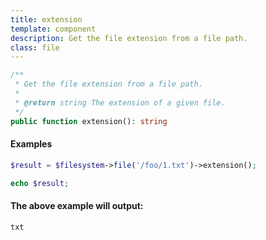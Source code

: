 ```yaml
---
title: extension
template: component
description: Get the file extension from a file path.
class: file
---
```


```php
/**
 * Get the file extension from a file path.
 *
 * @return string The extension of a given file.
 */
public function extension(): string
```

#### Examples

```php
$result = $filesystem->file('/foo/1.txt')->extension();

echo $result;
```

#### The above example will output:

```text
txt
```
